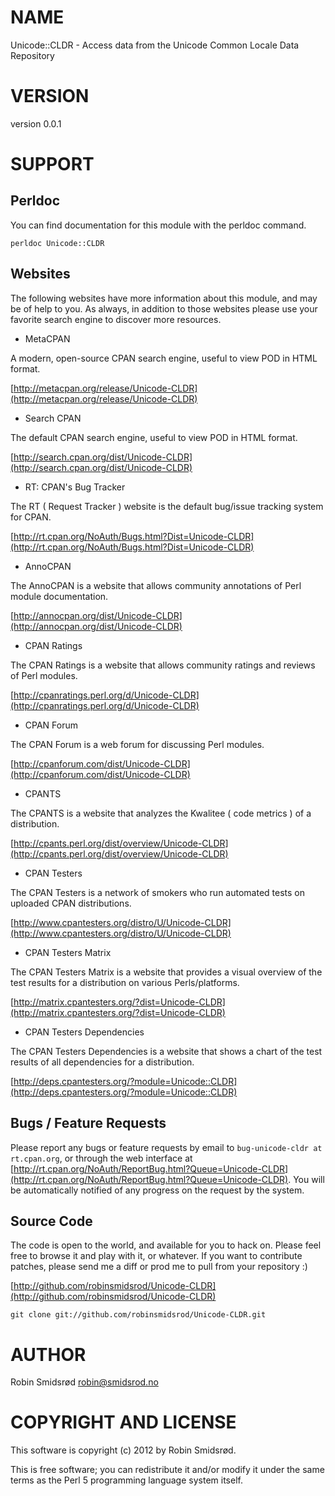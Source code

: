 # NAME

Unicode::CLDR - Access data from the Unicode Common Locale Data Repository

# VERSION

version 0.0.1

# SUPPORT

## Perldoc

You can find documentation for this module with the perldoc command.

    perldoc Unicode::CLDR

## Websites

The following websites have more information about this module, and may be of help to you. As always,
in addition to those websites please use your favorite search engine to discover more resources.

- MetaCPAN

A modern, open-source CPAN search engine, useful to view POD in HTML format.

[http://metacpan.org/release/Unicode-CLDR](http://metacpan.org/release/Unicode-CLDR)

- Search CPAN

The default CPAN search engine, useful to view POD in HTML format.

[http://search.cpan.org/dist/Unicode-CLDR](http://search.cpan.org/dist/Unicode-CLDR)

- RT: CPAN's Bug Tracker

The RT ( Request Tracker ) website is the default bug/issue tracking system for CPAN.

[http://rt.cpan.org/NoAuth/Bugs.html?Dist=Unicode-CLDR](http://rt.cpan.org/NoAuth/Bugs.html?Dist=Unicode-CLDR)

- AnnoCPAN

The AnnoCPAN is a website that allows community annotations of Perl module documentation.

[http://annocpan.org/dist/Unicode-CLDR](http://annocpan.org/dist/Unicode-CLDR)

- CPAN Ratings

The CPAN Ratings is a website that allows community ratings and reviews of Perl modules.

[http://cpanratings.perl.org/d/Unicode-CLDR](http://cpanratings.perl.org/d/Unicode-CLDR)

- CPAN Forum

The CPAN Forum is a web forum for discussing Perl modules.

[http://cpanforum.com/dist/Unicode-CLDR](http://cpanforum.com/dist/Unicode-CLDR)

- CPANTS

The CPANTS is a website that analyzes the Kwalitee ( code metrics ) of a distribution.

[http://cpants.perl.org/dist/overview/Unicode-CLDR](http://cpants.perl.org/dist/overview/Unicode-CLDR)

- CPAN Testers

The CPAN Testers is a network of smokers who run automated tests on uploaded CPAN distributions.

[http://www.cpantesters.org/distro/U/Unicode-CLDR](http://www.cpantesters.org/distro/U/Unicode-CLDR)

- CPAN Testers Matrix

The CPAN Testers Matrix is a website that provides a visual overview of the test results for a distribution on various Perls/platforms.

[http://matrix.cpantesters.org/?dist=Unicode-CLDR](http://matrix.cpantesters.org/?dist=Unicode-CLDR)

- CPAN Testers Dependencies

The CPAN Testers Dependencies is a website that shows a chart of the test results of all dependencies for a distribution.

[http://deps.cpantesters.org/?module=Unicode::CLDR](http://deps.cpantesters.org/?module=Unicode::CLDR)

## Bugs / Feature Requests

Please report any bugs or feature requests by email to `bug-unicode-cldr at rt.cpan.org`, or through
the web interface at [http://rt.cpan.org/NoAuth/ReportBug.html?Queue=Unicode-CLDR](http://rt.cpan.org/NoAuth/ReportBug.html?Queue=Unicode-CLDR). You will be automatically notified of any
progress on the request by the system.

## Source Code

The code is open to the world, and available for you to hack on. Please feel free to browse it and play
with it, or whatever. If you want to contribute patches, please send me a diff or prod me to pull
from your repository :)

[http://github.com/robinsmidsrod/Unicode-CLDR](http://github.com/robinsmidsrod/Unicode-CLDR)

    git clone git://github.com/robinsmidsrod/Unicode-CLDR.git

# AUTHOR

Robin Smidsrød <robin@smidsrod.no>

# COPYRIGHT AND LICENSE

This software is copyright (c) 2012 by Robin Smidsrød.

This is free software; you can redistribute it and/or modify it under
the same terms as the Perl 5 programming language system itself.
